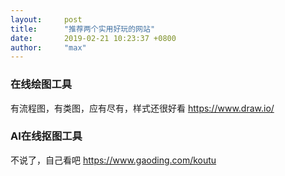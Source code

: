 ```yaml
---
layout:     post
title:      "推荐两个实用好玩的网站"
date:       2019-02-21 10:23:37 +0800
author:     "max"
---
```


### 在线绘图工具
有流程图，有类图，应有尽有，样式还很好看
https://www.draw.io/

### AI在线抠图工具
不说了，自己看吧
https://www.gaoding.com/koutu